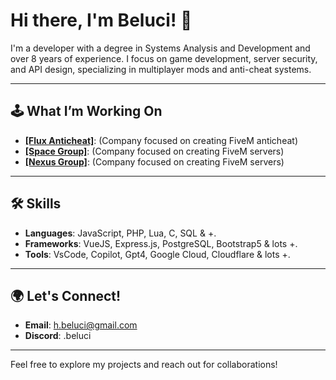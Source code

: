 # Hi there, I'm Beluci! 👋

I'm a developer with a degree in Systems Analysis and Development and over 8 years of experience. I focus on game development, server security, and API design, specializing in multiplayer mods and anti-cheat systems.

---

## 🕹️ What I’m Working On
- [**[Flux Anticheat]**](https://fluxanticheat.com/): (Company focused on creating FiveM anticheat)
- [**[Space Group]**](https://github.com/Spacerp2022): (Company focused on creating FiveM servers)
- [**[Nexus Group]**](https://github.com/nexus-Grupo/): (Company focused on creating FiveM servers)

---

## 🛠️ Skills
- **Languages**: JavaScript, PHP, Lua, C, SQL & +.
- **Frameworks**: VueJS, Express.js, PostgreSQL, Bootstrap5 & lots +.
- **Tools**: VsCode, Copilot, Gpt4, Google Cloud, Cloudflare & lots +.

---

## 🌍 Let's Connect!
- **Email**: h.beluci@gmail.com
- **Discord**: .beluci

---

Feel free to explore my projects and reach out for collaborations!
